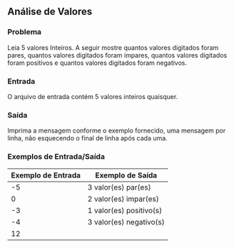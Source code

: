 ## Análise de Valores

### Problema

Leia 5 valores Inteiros. A seguir mostre quantos valores digitados foram pares, quantos valores digitados foram ímpares, quantos valores digitados foram positivos e quantos valores digitados foram negativos.

### Entrada

O arquivo de entrada contém 5 valores inteiros quaisquer.

### Saída

Imprima a mensagem conforme o exemplo fornecido, uma mensagem por linha, não esquecendo o final de linha após cada uma.

### Exemplos de Entrada/Saída

| Exemplo de Entrada | Exemplo de Saída                   |
|--------------------|------------------------------------|
| -5                 | 3 valor(es) par(es)                |
| 0                  | 2 valor(es) impar(es)              |
| -3                 | 1 valor(es) positivo(s)            |
| -4                 | 3 valor(es) negativo(s)            |
| 12                 |                                    |
